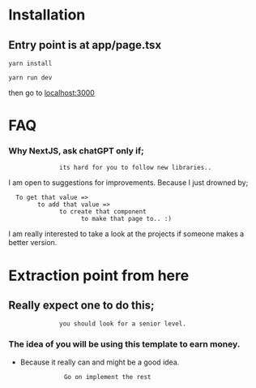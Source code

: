 # Installation
## Entry point is at app/page.tsx
```
yarn install

yarn run dev
```
then go to [localhost:3000](localhost:3000)

# FAQ
### Why NextJS, ask chatGPT only if; 
                  its hard for you to follow new libraries..

I am open to suggestions for improvements. Because I just drowned by;

      To get that value => 
            to add that value =>
                  to create that component 
                        to make that page to.. :)

I am really interested to take a look at the projects if someone makes a better version.

# Extraction point from here
## Really expect one to do this;
                  you should look for a senior level.
### The idea of you will be using this template to earn money. 
* Because it really can and might be a good idea.
                  
                  Go on implement the rest